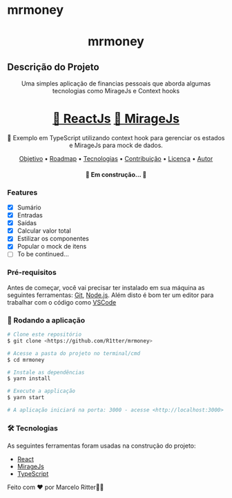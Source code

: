 # mrmoney

<h1 align="center">mrmoney</h1>

## Descrição do Projeto
<p align="center">Uma simples aplicação de financias pessoais que aborda algumas tecnologias como MirageJs e Context hooks</p>
<h1 align="center">
    <a href="https://pt-br.reactjs.org/">🔗 ReactJs</a>
     <a href="https://miragejs.com/">🔗 MirageJs</a>
    
</h1>
<p align="center">🚀 Exemplo em TypeScript utilizando context hook para gerenciar os estados e MirageJs para mock de dados.</p>
<p align="center">
 <a href="#objetivo">Objetivo</a> •
 <a href="#roadmap">Roadmap</a> • 
 <a href="#tecnologias">Tecnologias</a> • 
 <a href="#contribuicao">Contribuição</a> • 
 <a href="#licenc-a">Licença</a> • 
 <a href="#autor">Autor</a>
</p>

<h4 align="center"> 
	🚧 Em construção...  🚧
</h4>

### Features

- [x] Sumário
- [x] Entradas
- [x] Saídas
- [x] Calcular valor total
- [x] Estilizar os componentes
- [x] Popular o mock de itens
- [ ] To be continued...

### Pré-requisitos

Antes de começar, você vai precisar ter instalado em sua máquina as seguintes ferramentas:
[Git](https://git-scm.com), [Node.js](https://nodejs.org/en/). 
Além disto é bom ter um editor para trabalhar com o código como [VSCode](https://code.visualstudio.com/)

### 🎲 Rodando a aplicação

```bash
# Clone este repositório
$ git clone <https://github.com/R1tter/mrmoney>

# Acesse a pasta do projeto no terminal/cmd
$ cd mrmoney

# Instale as dependências
$ yarn install

# Execute a applicação
$ yarn start

# A aplicação iniciará na porta: 3000 - acesse <http://localhost:3000>

```

### 🛠 Tecnologias

As seguintes ferramentas foram usadas na construção do projeto:

- [React](https://pt-br.reactjs.org/)
- [MirageJs](https://miragejs.com/)
- [TypeScript](https://www.typescriptlang.org/)


Feito com ❤️ por Marcelo Ritter👋🏽
